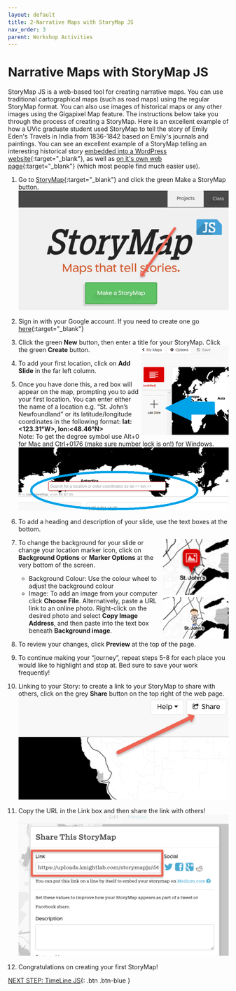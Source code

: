 ```yaml
---
layout: default
title: 2-Narrative Maps with StoryMap JS
nav_order: 3
parent: Workshop Activities
---
```

# Narrative Maps with StoryMap JS
StoryMap JS is a web-based tool for creating narrative maps. You can use traditional cartographical maps (such as road maps) using the regular StoryMap format. You can also use images of historical maps or any other images using the Gigapixel Map feature. The instructions below take you through the process of creating a StoryMap. Here is an excellent example of how a UVic graduate student used StoryMap to tell the story of Emily Eden's Travels in India from 1836-1842 based on Emily's journals and paintings. 
You can see an excellent example of a StoryMap telling an interesting historical story [embedded into a WordPress website](https://chadley.opened.ca/emily-edens-journey-map/){:target="_blank"}, as well as [on it's own web page](https://uploads.knightlab.com/storymapjs/42fdf535b76588f3a3e594ff6f030bd1/emily-eden/draft.html#?secret=wmqKaOYCdV){:target="_blank"} (which most people find much easier use).

1. Go to [StoryMap](https://storymap.knightlab.com/){:target="_blank"} and click the green Make a StoryMap button.
![StoryMap Make a Story Button](images/storymap-01.png)
2. Sign in with your Google account. If you need to create one go [here](https://accounts.google.com/){:target="_blank"} 

3. Click the green **New** button, then enter a title for your StoryMap. Click the green **Create** button.  <img src="images/storymap-02.png" style="float:right;width:200px" alt="Add Slide Button">

4. To add your first location, click on **Add Slide** in the far left column.

5. Once you have done this, a red box will appear on the map, prompting you to add your first location.  You can enter either the name of a location e.g. “St. John’s Newfoundland” or its latitude/longitude coordinates in the following format: **lat:<123.31°W>, lon:<48.46°N>**<br>
Note: To get the degree symbol use Alt+0 for Mac and Ctrl+0176 (make sure number lock is on!) for Windows.
![Add first location textbox](images/storymap-03.png)
6. To add a heading and description of your slide, use the text boxes at the bottom. 

7. <img src="images/storymap-04.png" style="float:right;width:150px" alt="Marker icon example"> To change the background for your slide or change your location marker icon, click on **Background Options** or **Marker Options** at the very bottom of the screen.  
      - Background Colour: Use the colour wheel to adjust the background colour 
      - Image: To add an image from your computer click **Choose File**. <img src="images/storymap-05.png" style="float:right;width:150px" alt="Image as marker"> Alternatively, paste a URL link to an online photo. Right-click on the desired photo and select **Copy Image Address**, and then paste into the text box beneath **Background image**. 

8. To review your changes, click **Preview** at the top of the page. 

9. To continue making your “journey”, repeat steps 5-8 for each place you would like to highlight and stop at. Bed sure to save your work frequently!

10. Linking to your Story: to create a link to your StoryMap to share with others, click on the grey **Share** button on the top right of the web page.
![Sharing button](images/storymap-06.png)
11. Copy the URL in the Link box and then share the link with others!
![Example of URL link to upload project](images/storymap-07.png)
12. Congratulations on creating your first StoryMap!

[NEXT STEP: TimeLine JS](timeline-js.html){: .btn .btn-blue }
